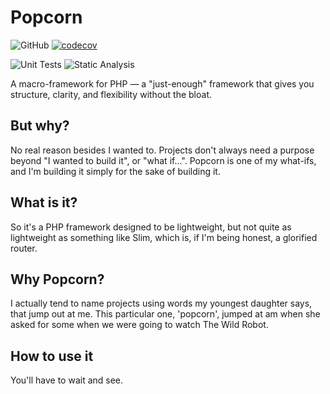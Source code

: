 # Popcorn

![GitHub](https://img.shields.io/github/license/ollieread/popcorn)
[![codecov](https://codecov.io/gh/ollieread/popcorn/branch/1.x/graph/badge.svg?token=FHJ41NQMTA)](https://codecov.io/gh/ollieread/popcorn)

![Unit Tests](https://github.com/ollieread/popcorn/actions/workflows/tests.yml/badge.svg)
![Static Analysis](https://github.com/ollieread/popcorn/actions/workflows/static-analysis.yml/badge.svg)

A macro-framework for PHP — a "just-enough" framework that gives you structure, clarity, and flexibility without the
bloat.

## But why?

No real reason besides I wanted to.
Projects don't always need a purpose beyond "I wanted to build it", or "what if...".
Popcorn is one of my what-ifs, and I'm building it simply for the sake of building it.

## What is it?

So it's a PHP framework designed to be lightweight, but not quite as lightweight as something like Slim, which
is, if I'm being honest, a glorified router.

## Why Popcorn?

I actually tend to name projects using words my youngest daughter says, that jump out at me.
This particular one, 'popcorn', jumped at am when she asked for some when we were going to watch The Wild Robot.

## How to use it

You'll have to wait and see.

